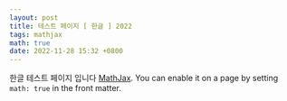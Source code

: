 ```yaml
---
layout: post
title: 테스트 페이지 [ 한글 ] 2022
tags: mathjax
math: true
date: 2022-11-28 15:32 +0800
---
```

한글 테스트 페이지 입니다 [MathJax](https://www.mathjax.org/). You can enable it on a page by setting `math: true` in the front matter.

